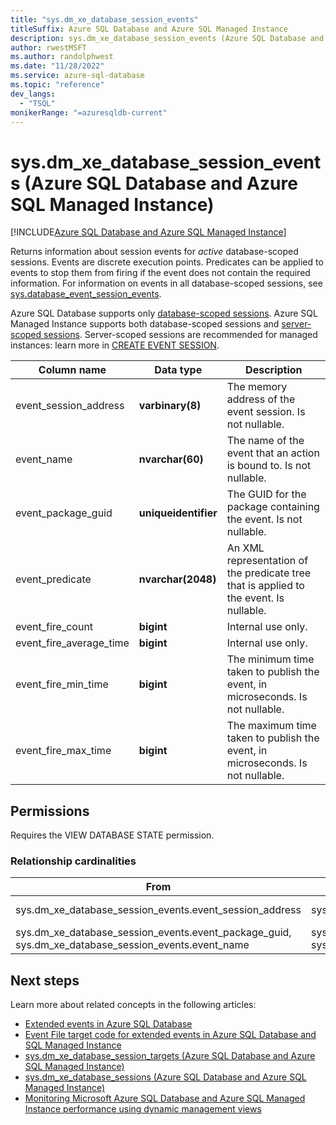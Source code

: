```yaml
---
title: "sys.dm_xe_database_session_events"
titleSuffix: Azure SQL Database and Azure SQL Managed Instance
description: sys.dm_xe_database_session_events (Azure SQL Database and Azure SQL Managed Instance)
author: rwestMSFT
ms.author: randolphwest
ms.date: "11/28/2022"
ms.service: azure-sql-database
ms.topic: "reference"
dev_langs:
  - "TSQL"
monikerRange: "=azuresqldb-current"
---
```

# sys.dm_xe_database_session_events (Azure SQL Database and Azure SQL Managed Instance)
[!INCLUDE[Azure SQL Database and Azure SQL Managed Instance](../../includes/applies-to-version/asdb-asdbmi.md)]

Returns information about session events for *active* database-scoped sessions. Events are discrete execution points. Predicates can be applied to events to stop them from firing if the event does not contain the required information. For information on events in all database-scoped sessions, see [sys.database_event_session_events](../system-catalog-views/sys-database-event-session-events-azure-sql-database.md).

Azure SQL Database supports only [database-scoped sessions](/azure/azure-sql/database/xevent-db-diff-from-svr). Azure SQL Managed Instance supports both database-scoped sessions and [server-scoped sessions](../extended-events/extended-events.md). Server-scoped sessions are recommended for managed instances: learn more in [CREATE EVENT SESSION](../../t-sql/statements/create-event-session-transact-sql.md#code-examples-can-differ-for-azure-sql-database-and-sql-managed-instance).
  
|Column name|Data type|Description|  
|-----------------|---------------|-----------------|  
|event_session_address|**varbinary(8)**|The memory address of the event session. Is not nullable.|  
|event_name|**nvarchar(60)**|The name of the event that an action is bound to. Is not nullable.|  
|event_package_guid|**uniqueidentifier**|The GUID for the package containing the event. Is not nullable.|  
|event_predicate|**nvarchar(2048)**|An XML representation of the predicate tree that is applied to the event. Is nullable.|  
|event_fire_count|**bigint**|Internal use only.|  
|event_fire_average_time|**bigint**|Internal use only.|  
|event_fire_min_time|**bigint**|The minimum time taken to publish the event, in microseconds. Is not nullable.|  
|event_fire_max_time|**bigint**|The maximum time taken to publish the event, in microseconds. Is not nullable.|  
  
## Permissions  

Requires the VIEW DATABASE STATE permission.  
  
### Relationship cardinalities  
  
|From|To|Relationship|  
|----------|--------|------------------|  
|sys.dm_xe_database_session_events.event_session_address|sys.dm_xe_database_sessions.address|Many-to-one|  
|sys.dm_xe_database_session_events.event_package_guid, sys.dm_xe_database_session_events.event_name|sys.dm_xe_objects.name, sys.dm_xe_objects.package_guid|Many-to-one|  
  
## Next steps

Learn more about related concepts in the following articles:

- [Extended events in Azure SQL Database](/azure/azure-sql/database/xevent-db-diff-from-svr)
- [Event File target code for extended events in Azure SQL Database and SQL Managed Instance](/azure/azure-sql/database/xevent-code-event-file)
- [sys.dm_xe_database_session_targets (Azure SQL Database and Azure SQL Managed Instance)](sys-dm-xe-database-session-targets-azure-sql-database.md)
- [sys.dm_xe_database_sessions (Azure SQL Database and Azure SQL Managed Instance)](sys-dm-xe-database-sessions-azure-sql-database.md)
- [Monitoring Microsoft Azure SQL Database and Azure SQL Managed Instance performance using dynamic management views](/azure/azure-sql/database/monitoring-with-dmvs)
